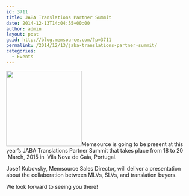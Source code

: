 ```yaml
---
id: 3711
title: JABA Translations Partner Summit
date: 2014-12-13T14:04:55+00:00
author: admin
layout: post
guid: http://blog.memsource.com/?p=3711
permalink: /2014/12/13/jaba-translations-partner-summit/
categories:
  - Events
---
```

[<img class="alignleft size-full wp-image-3713" title="PS-2015" src="/wp-content/uploads/2015/02/PS-20151.jpg" alt="" width="200" />](/wp-content/uploads/2015/02/PS-20151.jpg)Memsource is going to be present at this year’s JABA Translations Partner Summit that takes place from 18 to 20  March, 2015 in  Vila Nova de Gaia, Portugal.<!--more-->

Josef Kubovsky, Memsource Sales Director, will deliver a presentation about the collaboration between MLVs, SLVs, and translation buyers.

We look forward to seeing you there!